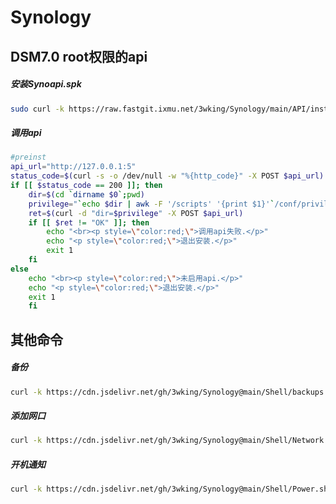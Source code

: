 # Synology
## DSM7.0 root权限的api
##### 安装Synoapi.spk
```sh
sudo curl -k https://raw.fastgit.ixmu.net/3wking/Synology/main/API/install_api.sh | bash
```
##### 调用api
```sh
#preinst
api_url="http://127.0.0.1:5"
status_code=$(curl -s -o /dev/null -w "%{http_code}" -X POST $api_url)
if [[ $status_code == 200 ]]; then
	dir=$(cd `dirname $0`;pwd)
	privilege="`echo $dir | awk -F '/scripts' '{print $1}'`/conf/privilege"
	ret=$(curl -d "dir=$privilege" -X POST $api_url)
	if [[ $ret != "OK" ]]; then
		echo "<br><p style=\"color:red;\">调用api失败.</p>"
		echo "<p style=\"color:red;\">退出安装.</p>"
		exit 1
	fi
else
	echo "<br><p style=\"color:red;\">未启用api.</p>"
	echo "<p style=\"color:red;\">退出安装.</p>"
	exit 1
	fi
```

## 其他命令
##### 备份
```sh
curl -k https://cdn.jsdelivr.net/gh/3wking/Synology@main/Shell/backups.sh | bash
```
##### 添加网口
```sh
curl -k https://cdn.jsdelivr.net/gh/3wking/Synology@main/Shell/Network.sh | bash
```
##### 开机通知
```sh
curl -k https://cdn.jsdelivr.net/gh/3wking/Synology@main/Shell/Power.sh | bash
```